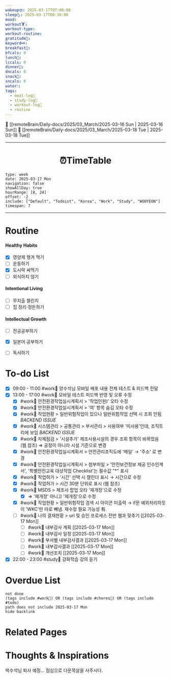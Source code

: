 ```yaml
---
wakeup🌞: 2025-03-17T07:00:00
sleep🌜: 2025-03-17T00:30:00
mood: 
workout🏋️: 
workout-type: 
workout-routine: 
gratitude🙏: 
keyword🗝️: 
breakfast🍳: 
bfcals: 0
lunch🍚: 
lccals: 0
dinner🥗: 
dncals: 0
snack🍬: 
sncals: 0
water💧: 
tags:
  - meal-log📝
  - study-log📓
  - workout-log💪
  - routine
---
```


🔺 [[remoteBrain/Daily-docs/2025/03_March/2025-03-16 Sun | 2025-03-16 Sun]]
🔻 [[remoteBrain/Daily-docs/2025/03_March/2025-03-18 Tue | 2025-03-18 Tue]]
___
<h1> <center>⏰TimeTable </center> </h1>

```gEvent
type: week
date: 2025-03-17 Mon
navigation: false
showAllDay: true
hourRange: [8, 24]
offset: -2
include: ["Default", "Todoist", "Korea", "Work", "Study", "WOOYEON"]
timespan: 7
```

--- 


# Routine 

####  Healthy Habits
- [x] 영양제 챙겨 먹기
- [ ] 운동하기
- [x] 도시락 싸먹기
- [ ] 외식하지 않기

####  Intentional Living 
- [ ] 무지출 챌린지
- [ ] 집 정리·정돈하기

#### Intellectual Growth
- [ ] 전공공부하기
- [x] 일본어 공부하기
- [ ] 독서하기



# To-do List

- [x] 09:00 - 11:00 #work💼 양수석님 모바일 배포 내용 전체 테스트 & 피드백 전달
- [x] 13:00 - 17:00 #work💼 모바일 테스트 피드백 반영 및 오류 수정
	- [x] #work💼 안전환경작업실시계획서 > '작업인원)' 오타 수정
	- [x] #work💼 안전환경작업실시계획서 > '여' 항목 숨김 오타 수정
	- [x] #work💼 작업현황 > 일반위험작업이 있으나 일반위험작업 선택 시 조회 안됨 *BACKEND ISSUE*
	- [x] #work💼 시스템관리 > 공통관리 > 부서관리 > 사용여부 '미사용'인데, 조직트리에 보임 *BACKEND ISSUE*
	- [x] #work💼 자체점검 > '시설추가' 제조사용시설의 경우 조회 항목이 바뀌었음 (웹 참조) ⇒ 공정이 아니라 시설 기준으로 변경
	- [x] #work💼 안전환경작업실시계획서 > 안전관리조직도에 '메일' → '주소' 로 변경
	- [x] #work💼 안전환경작업실시계획서 > 첨부파일 > '안전보건정보 제공 인수인계서', '특별안전교육 대상작업 Checklist'는 필수값 "\*" 표시
	- [x] #work💼 작업허가 > '시간' 선택 시 캘린더 표시 → 시간으로 수정
	- [x] #work💼 작업허가 > 시간 30분 단위로 표시 (웹 참조)
	- [x] #work💼 MSDS > 제조사 팝업 오타 '재개정'으로 수정
		- [x] ⇒ '재개정' 아니고 '제개정'으로 수정
	- [x] #work💼 작업현황 > 일반위험작업 검색 시 아이콘 미출력 
		→ if문 예외처리하듯이 'WKC'만 따로 빼냄. 재수정 필요 가능성 有.
	- [ ] #work💼 나의 결재현황 > url 및 승인 프로세스 전반 웹과 맞추기 [[2025-03-17 Mon]]
		- [ ] #work💼 내부감사 계획 [[2025-03-17 Mon]]
		- [ ] #work💼 내부감사 일정 [[2025-03-17 Mon]]
		- [ ] #work💼 부서별 내부감사결과 [[2025-03-17 Mon]]
		- [ ] #work💼 내부감사결과 [[2025-03-17 Mon]]
		- [ ] #work💼 개선조치 [[2025-03-17 Mon]]
- [x] 22:00 - 23:00 #study📓 강화학습 강의 듣기

# Overdue List
```tasks
not done
(tags include #work💼) OR (tags include #chores🧺) OR (tags include #todo)
path does not include 2025-03-17 Mon
hide backlink
```

# Related Pages



# Thoughts & Inspirations

박수석님 퇴사 예정... 점심으로 다운목살을 사주시다. 